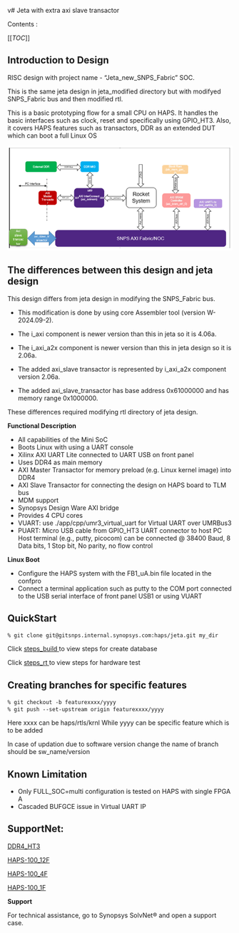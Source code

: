 v# Jeta with extra axi slave transactor

Contents :

[[_TOC_]]

## Introduction to Design

RISC design with project name - “Jeta_new_SNPS_Fabric” SOC.

This is the same jeta design in jeta_modified directory but with modifyed SNPS_Fabric bus and then modified rtl.

This is a basic prototyping flow for a small CPU on HAPS. It handles the basic interfaces such as 
clock, reset and specifically using GPIO_HT3. Also, it covers HAPS features such as transactors, 
DDR as an extended DUT which can boot a full Linux OS

![alt text][logo]

[logo]: img/block_diag.PNG "Basic Block Diagram"


## The differences between this design and jeta design

This design differs from jeta design in modifying the SNPS_Fabric bus.

  - This modification is done by using core Assembler tool (version W-2024.09-2).

  - The i_axi component is newer version than this in jeta so it is 4.06a.

  - The i_axi_a2x component is newer version than this in jeta design so it is 2.06a.

  - The added axi_slave transactor is represented by i_axi_a2x component version 2.06a.

  - The added axi_slave_transactor has base address 0x61000000 and has memory range 0x1000000.

These differences required modifying rtl directory of jeta design.


**Functional Description**
- All capabilities of the Mini SoC
- Boots Linux with using a UART console
- Xilinx AXI UART Lite connected to UART USB on front panel
- Uses DDR4 as main memory
- AXI Master Transactor for memory preload (e.g. Linux kernel image) into DDR4
- AXI Slave Transactor for connecting the design on HAPS board to TLM bus
- MDM support
- Synopsys Design Ware AXI bridge 
- Provides 4 CPU cores
- VUART:  use ./app/cpp/umr3_virtual_uart for Virtual UART over UMRBus3
- PUART:  Micro USB cable from GPIO_HT3 UART connector to host PC Host terminal (e.g., putty, 
          picocom) can be connected @ 38400 Baud, 8 Data bits, 1 Stop bit, No parity, no flow 
          control

**Linux Boot**
- Configure the HAPS system with the FB1_uA.bin file located in the confpro
- Connect a terminal application such as putty to the COM port connected to the USB serial 
  interface of front panel USB1 or using VUART


## QuickStart

```
% git clone git@gitsnps.internal.synopsys.com:haps/jeta.git my_dir
```

Click [ steps_build ](/scripts/build.md) to view steps for create database

Click [ steps_rt ](/app/run_time.md) to view steps for hardware test


## Creating branches for specific features

```
% git checkout -b featurexxxx/yyyy
% git push --set-upstream origin featurexxxx/yyyy
```

Here xxxx can be haps/rtls/krnl
While yyyy can be specific feature which is to be added

In case of updation due to software version change the name of branch should be sw_name/version


## Known Limitation

- Only FULL_SOC=multi configuration is tested on HAPS with single FPGA A
- Cascaded BUFGCE issue in Virtual UART IP

## SupportNet:

[DDR4_HT3](https://www.synopsys.com/apps/protected/hapssupportnet/download.php?file=cd/manuals/doc-00000027_ddr4_ht3.pdf)

[HAPS-100_12F](https://www.synopsys.com/apps/protected/hapssupportnet/download.php?file=cd/manuals/haps-100_12f.pdf)

[HAPS-100_4F](https://www.synopsys.com/apps/protected/hapssupportnet/download.php?file=cd/manuals/haps-100_4f.pdf)

[HAPS-100_1F](https://www.synopsys.com/apps/protected/hapssupportnet/download.php?file=cd/manuals/haps-100_1f.pdf)

**Support**

For technical assistance, go to Synopsys SolvNet® and open a support case.
